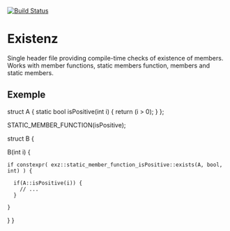 [![Build Status](https://app.travis-ci.com/ThomasAUB/existenz.svg?branch=main)](https://travis-ci.com/ThomasAUB/existenz)



# Existenz


Single header file providing compile-time checks of existence of members.
Works with member functions, static members function, members and static members.


## Exemple

struct A {
  static bool isPositive(int i) { 
    return (i > 0);
  }
};


STATIC_MEMBER_FUNCTION(isPositive);

struct B {

  B(int i) {
  
    if constexpr( exz::static_member_function_isPositive::exists(A, bool, int) ) {
      
      if(A::isPositive(i)) {
        // ...
      }
      
    }
    
  }
}

